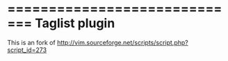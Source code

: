 =============================
Taglist plugin
=============================

This is an fork of http://vim.sourceforge.net/scripts/script.php?script_id=273

